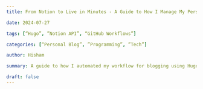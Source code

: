 ```yaml
---
title: From Notion to Live in Minutes - A Guide to How I Manage My Personal Blog Through Notion

date: 2024-07-27

tags: [“Hugo”, ”Notion API”, “GitHub Workflows”]

categories: [“Personal Blog”, ”Programming”, ”Tech”]

author: Hisham

summary: A guide to how I automated my workflow for blogging using Hugo + Notion

draft: false
---
```


<Your Content Here>
